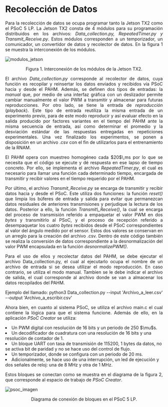 # Recolección de Datos
<p align = justify>
Para la recolección de datos se ocupa programar tanto la Jetson TX2 como el PSoC 5 LP. La Jetson TX2 consta de 4 módulos para su programación distribuidos en los archivos:  <em>Data_collection.py, RepeatedTimer.py y Transmit_Receive.py</em>. Estos módulos corresponden a un temporizador, un comunicador, un convertidor de datos y recolector de datos. En la figura 1 se muestra la interconexión de los módulos.

![modulos_jetson](https://user-images.githubusercontent.com/79665536/202081682-9e1274d1-807d-40b9-88a7-685a360edf50.svg)
<p align = center>
Figura 1. Interconexión de los módulos de la Jetson TX2.

<p align = justify>
El archivo <em>Data_collection.py</em> corresponde al recolector de datos, cuya función es recopilar y reinsertar los datos enviados y recibidos vía PSoC hacia y desde el PAHM. Además, se definen dos tipos de entradas: la <em>manual</em> que, por medio de una interfaz gráfica con un deslizador permite cambiar manualmente el valor PWM a transmitir y almacenar para futuras reproducciones. Por otro lado, se tiene la entrada de <em>reproducción</em> (<i>playback</i>). Este tipo de entrada reutiliza la misma entrada de un experimento previo, para de este modo reproducir y así evaluar efecto en la salida producido por factores variantes en el tiempo del PAHM ante la misma secuencia de entrada, así como determinar el promedio y la desviación estándar de las respuestas entregadas en repeticiones experimentales. Una vez finalizado los experimentos, se ponen a disposición en un archivo .csv con el fin de utilizarlos para el entrenamiento de la RNAM.

<p align = justify>
El PAHM opera con muestreo homogéneo cada $20$\,ms por lo que se necesita que el código se ejecute y dé respuesta en ese lapso de tiempo concreto. Por ello, se 
implementa el archivo <em>RepeatedTimer.py</em>, el cual es necesario para llamar una función cada determinado tiempo, encargada de transmitir y recibir valores en el 
tiempo requerido por el PAHM. 

<p align = justify>
Por último, el archivo <em>Transmit_Receive.py</em> se encarga de transmitir y recibir datos hacia y desde el PSoC. Este utiliza dos funciones: la función <em>reset()</em> que limpia los búferes de entrada y salida para evitar que permanezcan datos residuales de anteriores transmisiones y perjudique la lectura de los datos. Posterior a ello, la función <em>Transmit\_Receive()</em>, la cual se encarga del proceso de transmisión referido a empaquetar el valor PWM en dos <i>bytes</i> y transmitirlo al PSoC, y el proceso de recepción referido a desempaquetar los cuatro <i>bytes</i> recibidos desde el PSoC correspondientes al valor del ángulo medido por el sensor. Estos dos valores se conservan en un arreglo para la creación del archivo .csv. Dentro de este código también se realiza la conversión de datos correspondiente a la desnormalización del valor PWM encapsulada en la función <em>desnormalizePWM()</em>.

<p align = justify>
Para el uso de ellos y recolectar datos del PAHM, se debe ejecutar el archivo Data_collection.py, el cual al ejecutarlo ocupa el nombre de un archivo de entrada si se desea utilizar el modo reproducción. En caso contrario, se utiliza el modo manual. Tambien se le debe indicar el archivo de salida, el cual corresponde al archivo donde se van a almacenar los datos recopilados del PAHM.

<p align = justify>
Ejemplo del llamado: python3 Data_collection.py --input 'Archivo_a_leer.csv' --output 'Archivo_a_escribir.csv'

<p align = justify>
Ahora bien, en cuanto al sistema PSoC, se utiliza el archivo main.c el cual contiene la lógica para que el sistema funcione. Además de ello, en la aplicación <i>PSoC Creator</i> se utiliza:
<li>Un PWM digital con resolución de 16 bits y un periodo de 250 $\mu$s.</li>
<li>Un decodificador de cuadratura con una resolución de 16 bits y una resolución de contador de 1.</li>
<li>Un bloque UART con tasa de transmisión de 115200, 1 bytes da datos, no se activa bit de paridad y no se hace uso del control de flujo.</li>
<li>Un temporizador, donde se configura con un periodo de 20 ms.</li>
<li> Adicionalmente, se hace uso de una interrupción, un led de ejecución y dos señales de reloj: una de 8 MHz y otra de 1 MHz.</li>

<p align = justify>
Estos bloques se conectan como se muestra en el diagrama de la figura 2, que corresponde al espacio de trabajo de <i>PSoC Creator</i>.

![psoc_imagen](https://user-images.githubusercontent.com/79665536/202053218-fc2c0841-22ec-4850-a0e2-287489b6b8dd.PNG)
<p align = center>
Diagrama de conexión de bloques en el PSoC 5 LP.
